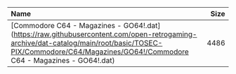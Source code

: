 |Name|Size|
|:---|---:|
|[Commodore C64 - Magazines - GO64!.dat](https://raw.githubusercontent.com/open-retrogaming-archive/dat-catalog/main/root/basic/TOSEC-PIX/Commodore/C64/Magazines/GO64!/Commodore C64 - Magazines - GO64!.dat)|4486|
